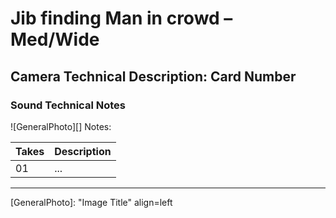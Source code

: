 # Jib finding Man in crowd – Med/Wide

## Camera Technical Description: Card Number

### Sound Technical Notes

![GeneralPhoto][]
Notes: 

| Takes | Description |
|:---|:----|
| 01 | ... |

----


[GeneralPhoto]:  "Image Title" align=left
